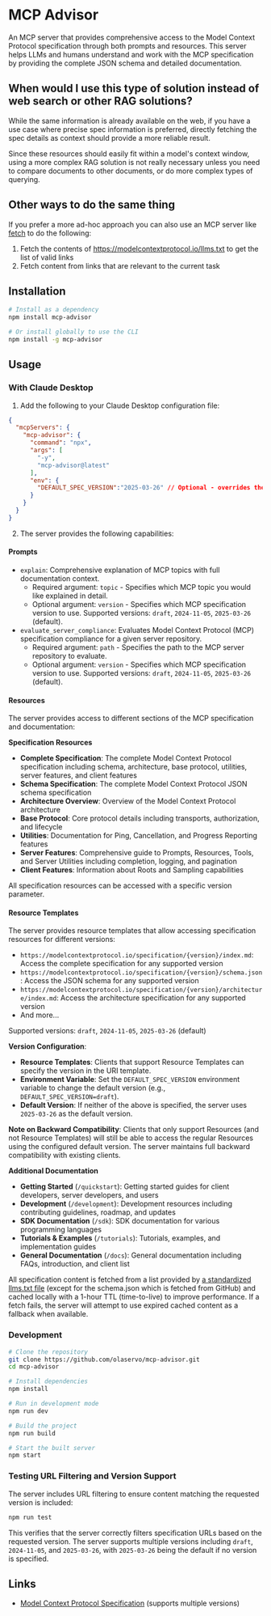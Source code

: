 # MCP Advisor

An MCP server that provides comprehensive access to the Model Context Protocol specification through both prompts and resources. This server helps LLMs and humans understand and work with the MCP specification by providing the complete JSON schema and detailed documentation.

## When would I use this type of solution instead of web search or other RAG solutions?

While the same information is already available on the web, if you have a use case where precise spec information is preferred, directly fetching the spec details as context should provide a more reliable result.

Since these resources should easily fit within a model's context window, using a more complex RAG solution is not really necessary unless you need to compare documents to other documents, or do more complex types of querying.

## Other ways to do the same thing

If you prefer a more ad-hoc approach you can also use an MCP server like [fetch](https://github.com/modelcontextprotocol/servers/tree/main/src/fetch) to do the following:

1. Fetch the contents of https://modelcontextprotocol.io/llms.txt to get the list of valid links
2. Fetch content from links that are relevant to the current task


## Installation

```bash
# Install as a dependency
npm install mcp-advisor

# Or install globally to use the CLI
npm install -g mcp-advisor
```

## Usage

### With Claude Desktop

1. Add the following to your Claude Desktop configuration file:

```json
{
  "mcpServers": {
    "mcp-advisor": {
      "command": "npx",
      "args": [
        "-y",
        "mcp-advisor@latest"
      ],
      "env": {
        "DEFAULT_SPEC_VERSION":"2025-03-26" // Optional - overrides the default version used for static Resources that correspond to a specific MCP version
      }
    }
  }
}
```

2. The server provides the following capabilities:

#### Prompts

- `explain`: Comprehensive explanation of MCP topics with full documentation context. 
  - Required argument: `topic` - Specifies which MCP topic you would like explained in detail.
  - Optional argument: `version` - Specifies which MCP specification version to use. Supported versions: `draft`, `2024-11-05`, `2025-03-26` (default).
- `evaluate_server_compliance`: Evaluates Model Context Protocol (MCP) specification compliance for a given server repository. 
  - Required argument: `path` - Specifies the path to the MCP server repository to evaluate.
  - Optional argument: `version` - Specifies which MCP specification version to use. Supported versions: `draft`, `2024-11-05`, `2025-03-26` (default).

#### Resources

The server provides access to different sections of the MCP specification and documentation:

**Specification Resources**
- **Complete Specification**: The complete Model Context Protocol specification including schema, architecture, base protocol, utilities, server features, and client features
- **Schema Specification**: The complete Model Context Protocol JSON schema specification
- **Architecture Overview**: Overview of the Model Context Protocol architecture
- **Base Protocol**: Core protocol details including transports, authorization, and lifecycle
- **Utilities**: Documentation for Ping, Cancellation, and Progress Reporting features
- **Server Features**: Comprehensive guide to Prompts, Resources, Tools, and Server Utilities including completion, logging, and pagination
- **Client Features**: Information about Roots and Sampling capabilities

All specification resources can be accessed with a specific version parameter.

#### Resource Templates

The server provides resource templates that allow accessing specification resources for different versions:

- `https://modelcontextprotocol.io/specification/{version}/index.md`: Access the complete specification for any supported version
- `https://modelcontextprotocol.io/specification/{version}/schema.json`: Access the JSON schema for any supported version
- `https://modelcontextprotocol.io/specification/{version}/architecture/index.md`: Access the architecture specification for any supported version
- And more...

Supported versions: `draft`, `2024-11-05`, `2025-03-26` (default)

**Version Configuration**:
- **Resource Templates**: Clients that support Resource Templates can specify the version in the URI template.
- **Environment Variable**: Set the `DEFAULT_SPEC_VERSION` environment variable to change the default version (e.g., `DEFAULT_SPEC_VERSION=draft`).
- **Default Version**: If neither of the above is specified, the server uses `2025-03-26` as the default version.

**Note on Backward Compatibility**: Clients that only support Resources (and not Resource Templates) will still be able to access the regular Resources using the configured default version. The server maintains full backward compatibility with existing clients.

**Additional Documentation**
- **Getting Started** (`/quickstart`): Getting started guides for client developers, server developers, and users
- **Development** (`/development`): Development resources including contributing guidelines, roadmap, and updates
- **SDK Documentation** (`/sdk`): SDK documentation for various programming languages
- **Tutorials & Examples** (`/tutorials`): Tutorials, examples, and implementation guides
- **General Documentation** (`/docs`): General documentation including FAQs, introduction, and client list

All specification content is fetched from a list provided by [a standardized llms.txt file](https://llmstxt.org/) (except for the schema.json which is fetched from GitHub) and cached locally with a 1-hour TTL (time-to-live) to improve performance. If a fetch fails, the server will attempt to use expired cached content as a fallback when available.

### Development

```bash
# Clone the repository
git clone https://github.com/olaservo/mcp-advisor.git
cd mcp-advisor

# Install dependencies
npm install

# Run in development mode
npm run dev

# Build the project
npm run build

# Start the built server
npm start
```

### Testing URL Filtering and Version Support

The server includes URL filtering to ensure content matching the requested version is included:

```bash
npm run test
```

This verifies that the server correctly filters specification URLs based on the requested version. The server supports multiple versions including `draft`, `2024-11-05`, and `2025-03-26`, with `2025-03-26` being the default if no version is specified.

## Links

- [Model Context Protocol Specification](https://spec.modelcontextprotocol.io/specification/) (supports multiple versions)
